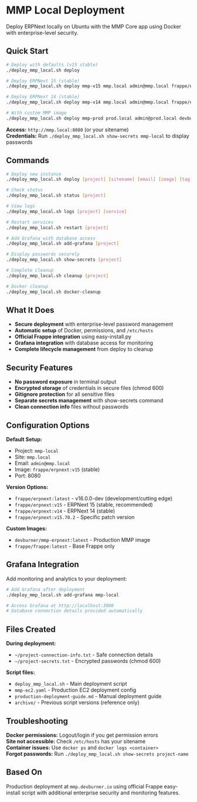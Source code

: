 # MMP Local Deployment

Deploy ERPNext locally on Ubuntu with the MMP Core app using Docker with enterprise-level security.

## Quick Start

```bash
# Deploy with defaults (v15 stable)
./deploy_mmp_local.sh deploy

# Deploy ERPNext 15 (stable)
./deploy_mmp_local.sh deploy mmp-v15 mmp.local admin@mmp.local frappe/erpnext v15

# Deploy ERPNext 14 (stable) 
./deploy_mmp_local.sh deploy mmp-v14 mmp.local admin@mmp.local frappe/erpnext v14

# With custom MMP image
./deploy_mmp_local.sh deploy mmp-prod prod.local admin@prod.local devburner/mmp-erpnext latest
```

**Access:** `http://mmp.local:8080` (or your sitename)  
**Credentials:** Run `./deploy_mmp_local.sh show-secrets mmp-local` to display passwords

## Commands

```bash
# Deploy new instance
./deploy_mmp_local.sh deploy [project] [sitename] [email] [image] [tag]

# Check status
./deploy_mmp_local.sh status [project]

# View logs
./deploy_mmp_local.sh logs [project] [service]

# Restart services
./deploy_mmp_local.sh restart [project]

# Add Grafana with database access
./deploy_mmp_local.sh add-grafana [project]

# Display passwords securely
./deploy_mmp_local.sh show-secrets [project]

# Complete cleanup
./deploy_mmp_local.sh cleanup [project]

# Docker cleanup
./deploy_mmp_local.sh docker-cleanup
```

## What It Does

- **Secure deployment** with enterprise-level password management
- **Automatic setup** of Docker, permissions, and `/etc/hosts`
- **Official Frappe integration** using easy-install.py
- **Grafana integration** with database access for monitoring
- **Complete lifecycle management** from deploy to cleanup

## Security Features

- **No password exposure** in terminal output
- **Encrypted storage** of credentials in secure files (chmod 600)
- **Gitignore protection** for all sensitive files
- **Separate secrets management** with show-secrets command
- **Clean connection info** files without passwords

## Configuration Options

**Default Setup:**
- Project: `mmp-local`
- Site: `mmp.local` 
- Email: `admin@mmp.local`
- Image: `frappe/erpnext:v15` (stable)
- Port: 8080

**Version Options:**
- `frappe/erpnext:latest` - v16.0.0-dev (development/cutting edge)
- `frappe/erpnext:v15` - ERPNext 15 (stable, recommended)  
- `frappe/erpnext:v14` - ERPNext 14 (stable)
- `frappe/erpnext:v15.70.2` - Specific patch version

**Custom Images:**
- `devburner/mmp-erpnext:latest` - Production MMP image
- `frappe/frappe:latest` - Base Frappe only

## Grafana Integration

Add monitoring and analytics to your deployment:

```bash
# Add Grafana after deployment
./deploy_mmp_local.sh add-grafana mmp-local

# Access Grafana at http://localhost:3000
# Database connection details provided automatically
```

## Files Created

**During deployment:**
- `~/project-connection-info.txt` - Safe connection details
- `~/project-secrets.txt` - Encrypted passwords (chmod 600)

**Script files:**
- `deploy_mmp_local.sh` - Main deployment script
- `mmp-ec2.yaml` - Production EC2 deployment config  
- `production-deployment-guide.md` - Manual deployment guide
- `archive/` - Previous script versions (reference only)

## Troubleshooting

**Docker permissions:** Logout/login if you get permission errors  
**Site not accessible:** Check `/etc/hosts` has your sitename  
**Container issues:** Use `docker ps` and `docker logs <container>`  
**Forgot passwords:** Run `./deploy_mmp_local.sh show-secrets project-name`

## Based On

Production deployment at `mmp.devburner.io` using official Frappe easy-install script with additional enterprise security and monitoring features.